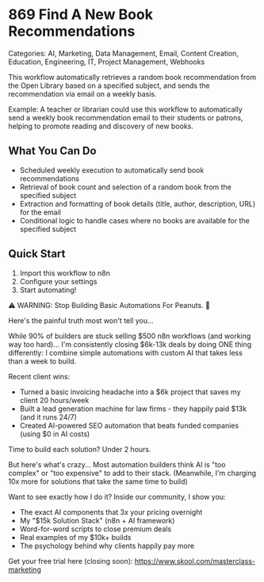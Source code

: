 # 869 Find A New Book Recommendations

Categories: AI, Marketing, Data Management, Email, Content Creation, Education, Engineering, IT, Project Management, Webhooks

This workflow automatically retrieves a random book recommendation from the Open Library based on a specified subject, and sends the recommendation via email on a weekly basis.

Example: A teacher or librarian could use this workflow to automatically send a weekly book recommendation email to their students or patrons, helping to promote reading and discovery of new books.

## What You Can Do
- Scheduled weekly execution to automatically send book recommendations
- Retrieval of book count and selection of a random book from the specified subject
- Extraction and formatting of book details (title, author, description, URL) for the email
- Conditional logic to handle cases where no books are available for the specified subject

## Quick Start
1. Import this workflow to n8n
2. Configure your settings
3. Start automating!

⚠️ WARNING: Stop Building Basic Automations For Peanuts. 🚫

Here's the painful truth most won't tell you...

While 90% of builders are stuck selling $500 n8n workflows (and working way too hard)...
I'm consistently closing $6k-13k deals by doing ONE thing differently:
I combine simple automations with custom AI that takes less than a week to build.

Recent client wins:
* Turned a basic invoicing headache into a $6k project that saves my client 20 hours/week
* Built a lead generation machine for law firms - they happily paid $13k (and it runs 24/7)
* Created AI-powered SEO automation that beats funded companies (using $0 in AI costs)

Time to build each solution? Under 2 hours.

But here's what's crazy...
Most automation builders think AI is "too complex" or "too expensive" to add to their stack.
(Meanwhile, I'm charging 10x more for solutions that take the same time to build)

Want to see exactly how I do it?
Inside our community, I show you:
* The exact AI components that 3x your pricing overnight
* My "$15k Solution Stack" (n8n + AI framework)
* Word-for-word scripts to close premium deals
* Real examples of my $10k+ builds
* The psychology behind why clients happily pay more

Get your free trial here (closing soon): https://www.skool.com/masterclass-marketing
